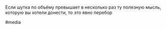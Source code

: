Если шутка по объёму превышает в несколько раз ту полезную мысль, которую вы хотели донести, то это явно перебор

#media 
